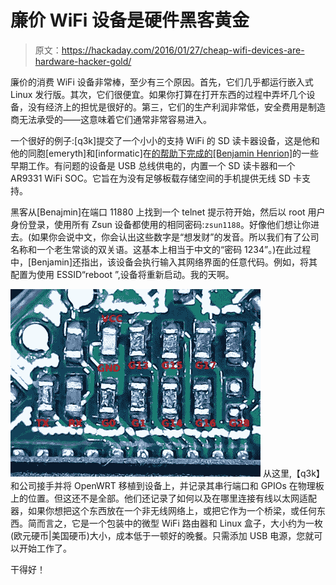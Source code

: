 # 廉价 WiFi 设备是硬件黑客黄金

> 原文：<https://hackaday.com/2016/01/27/cheap-wifi-devices-are-hardware-hacker-gold/>

廉价的消费 WiFi 设备非常棒，至少有三个原因。首先，它们几乎都运行嵌入式 Linux 发行版。其次，它们很便宜。如果你打算在打开东西的过程中弄坏几个设备，没有经济上的担忧是很好的。第三，它们的生产利润非常低，安全费用是制造商无法承受的——这意味着它们通常非常容易进入。

一个很好的例子:[q3k]提交了一个小小的支持 WiFi 的 SD 读卡器设备，这是他和他的同胞[emeryth]和[informatic]在[的帮助下完成的[Benjamin Henrion]](http://www.zoobab.com/zsun-sd11x-wifi-card-reader)的一些早期工作。有问题的设备是 USB 总线供电的，内置一个 SD 读卡器和一个 AR9331 WiFi SOC。它旨在为没有足够板载存储空间的手机提供无线 SD 卡支持。

黑客从[Benajmin]在端口 11880 上找到一个 telnet 提示符开始，然后以 root 用户身份登录，使用所有 Zsun 设备都使用的相同密码:`zsun1188`。好像他们想让你进去。(如果你会说中文，你会认出这些数字是“想发财”的发音。所以我们有了公司名称和一个老生常谈的双关语。这基本上相当于中文的“密码 1234”。)在此过程中，[Benjamin]还指出，该设备会执行输入其网络界面的任意代码。例如，将其配置为使用 ESSID“reboot ”,设备将重新启动。我的天啊。

[![zsun_gpio_bootstrap_annot](img/7e8a6f5d01f782f71b358a9d4293e854.png)](https://hackaday.com/wp-content/uploads/2016/01/zsun_gpio_bootstrap_annot.jpg) 从这里,【q3k】和公司接手并将 OpenWRT 移植到设备上，并记录其串行端口和 GPIOs 在物理板上的位置。但这还不是全部。他们还记录了如何以及在哪里连接有线以太网适配器，如果你想把这个东西放在一个非无线网络上，或把它作为一个桥梁，或任何东西。简而言之，它是一个包装中的微型 WiFi 路由器和 Linux 盒子，大小约为一枚(欧元硬币|美国硬币)大小，成本低于一顿好的晚餐。只需添加 USB 电源，您就可以开始工作了。

干得好！